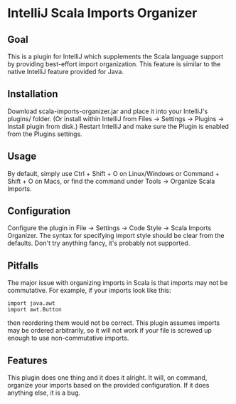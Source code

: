 IntelliJ Scala Imports Organizer
================================

Goal
----
This is a plugin for IntelliJ which supplements the Scala language support by providing best-effort import organization. This feature is similar to the native IntelliJ feature provided for Java.

Installation
------------
Download scala-imports-organizer.jar and place it into your IntelliJ's plugins/ folder. (Or install within IntelliJ from Files -> Settings -> Plugins -> Install plugin from disk.) Restart IntelliJ and make sure the Plugin is enabled from the Plugins settings.

Usage
-----
By default, simply use Ctrl + Shift + O on Linux/Windows or Command + Shift + O on Macs, or find the command under Tools -> Organize Scala Imports.

Configuration
-------------
Configure the plugin in File -> Settings -> Code Style -> Scala Imports Organizer. The syntax for specifying import style should be clear from the defaults. Don't try anything fancy, it's probably not supported.

Pitfalls
--------
The major issue with organizing imports in Scala is that imports may not be commutative. For example, if your imports look like this:

    import java.awt
    import awt.Button

then reordering them would not be correct. This plugin assumes imports may be ordered arbitrarily, so it will not work if your file is screwed up enough to use non-commutative imports.

Features
--------
This plugin does one thing and it does it alright. It will, on command, organize your imports based on the provided configuration. If it does anything else, it is a bug.
